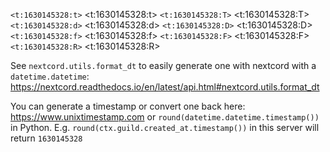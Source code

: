 `<t:1630145328:t>` <t:1630145328:t>
`<t:1630145328:T>` <t:1630145328:T>
`<t:1630145328:d>` <t:1630145328:d>
`<t:1630145328:D>` <t:1630145328:D>
`<t:1630145328:f>` <t:1630145328:f>
`<t:1630145328:F>` <t:1630145328:F>
`<t:1630145328:R>` <t:1630145328:R>

See `nextcord.utils.format_dt` to easily generate one with nextcord with a `datetime.datetime`:
<https://nextcord.readthedocs.io/en/latest/api.html#nextcord.utils.format_dt>

You can generate a timestamp or convert one back here: <https://www.unixtimestamp.com> or `round(datetime.datetime.timestamp())` in Python. E.g. `round(ctx.guild.created_at.timestamp())` in this server will return `1630145328`
